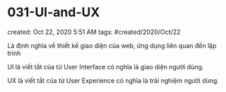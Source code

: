 ---
---

# 031-UI-and-UX

created: Oct 22, 2020 5:51 AM
tags: #created/2020/Oct/22

Là định nghĩa về thiết kế giao diện của web, ứng dụng liên quan đến lập trình

UI là viết tắt của từ User Interface có nghĩa là giao diện người dùng.

UX là viết tắt của từ User Experience có nghĩa là trải nghiệm người dùng.